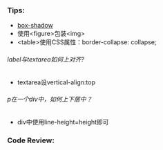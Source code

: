 
### Tips:
* [box-shadow](http://www.cssmatic.com/box-shadow)
* 使用&lt;figure>包装&lt;img>
* &lt;table>使用CSS属性：border-collapse: collapse;

###### label与textarea如何上对齐?
* textarea设vertical-align:top

###### p在一个div中，如何上下居中？
* div中使用line-height=height即可

### Code Review:
